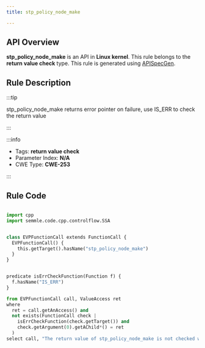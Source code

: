 ```yaml
---
title: stp_policy_node_make

---
```



## API Overview
**stp_policy_node_make** is an API in **Linux kernel**. This rule belongs to the **return value check** type. This rule is generated using [APISpecGen](../../tools/APISpecGen).
## Rule Description

:::tip

stp_policy_node_make returns error pointer on failure, use IS_ERR to check the return value

:::

:::info

- Tags: **return value check**
- Parameter Index: **N/A**
- CWE Type: **CWE-253**

:::

## Rule Code
```python

import cpp
import semmle.code.cpp.controlflow.SSA


class EVPFunctionCall extends FunctionCall {
  EVPFunctionCall() {
    this.getTarget().hasName("stp_policy_node_make")
  }
}


predicate isErrCheckFunction(Function f) {
  f.hasName("IS_ERR") 
}

from EVPFunctionCall call, ValueAccess ret
where
  ret = call.getAnAccess() and
  not exists(FunctionCall check |
    isErrCheckFunction(check.getTarget()) and
    check.getArgument(0).getAChild*() = ret
  )
select call, "The return value of stp_policy_node_make is not checked with IS_ERR."
    
```